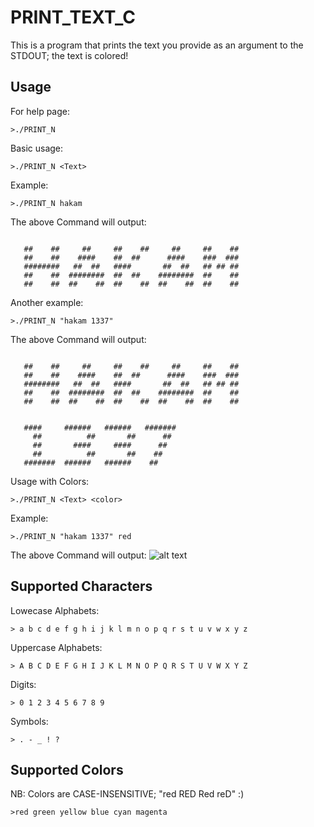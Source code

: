 # PRINT_TEXT_C
This is a program that prints the text you provide as an argument to the STDOUT; the text is colored!

## Usage
For help page:
``` shell
>./PRINT_N
```
Basic usage:
``` shell
>./PRINT_N <Text>
```
Example:
``` shell
>./PRINT_N hakam
```
The above Command will output:
``` shell

   ##    ##     ##     ##    ##     ##     ##    ##
   ##    ##    ####    ##  ##      ####    ###  ###
   ########   ##  ##   ####       ##  ##   ## ## ##
   ##    ##  ########  ##  ##    ########  ##    ##
   ##    ##  ##    ##  ##    ##  ##    ##  ##    ##
```
Another example:
``` shell
>./PRINT_N "hakam 1337"
```
The above Command will output:
``` shell

   ##    ##     ##     ##    ##     ##     ##    ##
   ##    ##    ####    ##  ##      ####    ###  ###
   ########   ##  ##   ####       ##  ##   ## ## ##
   ##    ##  ########  ##  ##    ########  ##    ##
   ##    ##  ##    ##  ##    ##  ##    ##  ##    ##


   ####     ######   ######   #######
     ##          ##       ##      ##
     ##       ####     ####      ##
     ##          ##       ##    ##
   #######  ######   ######    ##
```
Usage with Colors:
``` shell
>./PRINT_N <Text> <color>
```
Example:
``` shell
>./PRINT_N "hakam 1337" red
```
The above Command will output:
![alt text](https://i.imgur.com/UAaO3cn.png)

## Supported Characters
Lowecase Alphabets:
``` shell
> a b c d e f g h i j k l m n o p q r s t u v w x y z
```
Uppercase Alphabets:
``` shell
> A B C D E F G H I J K L M N O P Q R S T U V W X Y Z
```
Digits:
``` shell
> 0 1 2 3 4 5 6 7 8 9
```
Symbols:
``` shell
> . - _ ! ?
```

## Supported Colors
NB: Colors are CASE-INSENSITIVE; "red RED Red reD" :)
``` shell
>red green yellow blue cyan magenta
```
